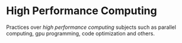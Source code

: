 # High Performance Computing

Practices over _high performance computing_ subjects such as parallel computing, gpu programming, code optimization and others.
